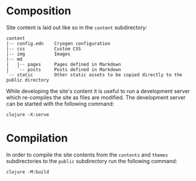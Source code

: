 # Composition

Site content is laid out like so in the `content` subdirectory:

```
content
|-- config.edn    Cryogen configuration
|-- css           Custom CSS
|-- img           Images
|-- md
|   |-- pages     Pages defined in Markdown
|   `-- posts     Posts defined in Markdown
`-- static        Other static assets to be copied directly to the public directory
```

While developing the site's content it is useful to run a development server which re-compiles the
site as files are modified. The development server can be started with the following command:

```
clojure -X:serve
```


# Compilation

In order to compile the site contents from the `contents` and `themes` subdirectories to the `public`
subdirectory run the following command:

```
clojure -M:build
```
